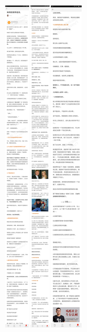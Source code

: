 ![](../../images/2017年01月/GX0114-如何给领导送礼1.jpg)
![](../../images/2017年01月/GX0114-如何给领导送礼2.jpg)
![](../../images/2017年01月/GX0114-如何给领导送礼3.jpg)
